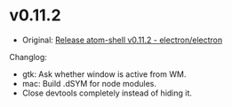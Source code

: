 # v0.11.2

* Original: [Release atom-shell v0.11.2 - electron/electron](https://github.com/electron/electron/releases/tag/v0.11.2)

Changlog:

* gtk: Ask whether window is active from WM.
* mac: Build .dSYM for node modules.
* Close devtools completely instead of hiding it.
